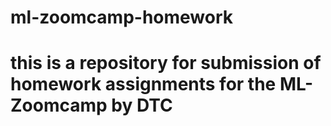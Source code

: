 # ml-zoomcamp-homework
# this is a repository for submission of homework assignments for the ML-Zoomcamp by DTC
